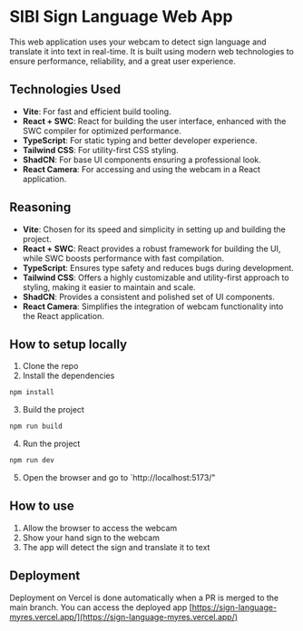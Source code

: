 # SIBI Sign Language Web App

This web application uses your webcam to detect sign language and translate it into text in real-time. It is built using modern web technologies to ensure performance, reliability, and a great user experience.

## Technologies Used

- **Vite**: For fast and efficient build tooling.
- **React + SWC**: React for building the user interface, enhanced with the SWC compiler for optimized performance.
- **TypeScript**: For static typing and better developer experience.
- **Tailwind CSS**: For utility-first CSS styling.
- **ShadCN**: For base UI components ensuring a professional look.
- **React Camera**: For accessing and using the webcam in a React application.

## Reasoning

- **Vite**: Chosen for its speed and simplicity in setting up and building the project.
- **React + SWC**: React provides a robust framework for building the UI, while SWC boosts performance with fast compilation.
- **TypeScript**: Ensures type safety and reduces bugs during development.
- **Tailwind CSS**: Offers a highly customizable and utility-first approach to styling, making it easier to maintain and scale.
- **ShadCN**: Provides a consistent and polished set of UI components.
- **React Camera**: Simplifies the integration of webcam functionality into the React application.

## How to setup locally

1. Clone the repo
2. Install the dependencies

```bash
npm install
```

3. Build the project

```bash
npm run build
```

4. Run the project

```bash
npm run dev
```

5. Open the browser and go to `http://localhost:5173/"

## How to use

1. Allow the browser to access the webcam
2. Show your hand sign to the webcam
3. The app will detect the sign and translate it to text

## Deployment

Deployment on Vercel is done automatically when a PR is merged to the main branch.
You can access the deployed app [https://sign-language-myres.vercel.app/](https://sign-language-myres.vercel.app/)
